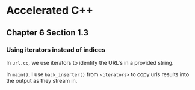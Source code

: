 # Accelerated C++
## Chapter 6 Section 1.3

### Using iterators instead of indices
In `url.cc`, we use iterators to identify the URL's in a provided string.

In `main()`, I use `back_inserter()` from `<iterators>` to copy urls results
into the output as they stream in.
